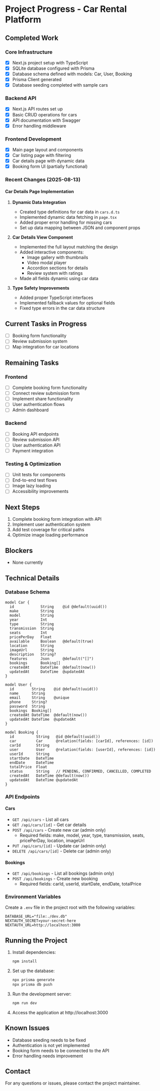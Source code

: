 # Project Progress - Car Rental Platform

## Completed Work

### Core Infrastructure
- [x] Next.js project setup with TypeScript
- [x] SQLite database configured with Prisma
- [x] Database schema defined with models: Car, User, Booking
- [x] Prisma Client generated
- [x] Database seeding completed with sample cars

### Backend API
- [x] Next.js API routes set up
- [x] Basic CRUD operations for cars
- [x] API documentation with Swagger
- [x] Error handling middleware

### Frontend Development
- [x] Main page layout and components
- [x] Car listing page with filtering
- [x] Car details page with dynamic data
- [x] Booking form UI (partially functional)

### Recent Changes (2025-08-13)

#### Car Details Page Implementation
1. **Dynamic Data Integration**
   - Created type definitions for car data in `cars.d.ts`
   - Implemented dynamic data fetching in `page.tsx`
   - Added proper error handling for missing cars
   - Set up data mapping between JSON and component props

2. **Car Details View Component**
   - Implemented the full layout matching the design
   - Added interactive components:
     - Image gallery with thumbnails
     - Video modal player
     - Accordion sections for details
     - Review system with ratings
   - Made all fields dynamic using car data

3. **Type Safety Improvements**
   - Added proper TypeScript interfaces
   - Implemented fallback values for optional fields
   - Fixed type errors in the car data structure

## Current Tasks in Progress

- [ ] Booking form functionality
- [ ] Review submission system
- [ ] Map integration for car locations

## Remaining Tasks

### Frontend
- [ ] Complete booking form functionality
- [ ] Connect review submission form
- [ ] Implement share functionality
- [ ] User authentication flows
- [ ] Admin dashboard

### Backend
- [ ] Booking API endpoints
- [ ] Review submission API
- [ ] User authentication API
- [ ] Payment integration

### Testing & Optimization
- [ ] Unit tests for components
- [ ] End-to-end test flows
- [ ] Image lazy loading
- [ ] Accessibility improvements

## Next Steps
1. Complete booking form integration with API
2. Implement user authentication system
3. Add test coverage for critical paths
4. Optimize image loading performance

## Blockers
- None currently

## Technical Details

### Database Schema
```prisma
model Car {
  id            String    @id @default(uuid())
  make          String
  model         String
  year          Int
  type          String
  transmission  String
  seats         Int
  pricePerDay   Float
  available     Boolean   @default(true)
  location      String
  imageUrl      String
  description   String?
  features      Json      @default("[]")
  bookings      Booking[]
  createdAt     DateTime  @default(now())
  updatedAt     DateTime  @updatedAt
}

model User {
  id        String    @id @default(uuid())
  name      String
  email     String    @unique
  phone     String?
  password  String
  bookings  Booking[]
  createdAt DateTime  @default(now())
  updatedAt DateTime  @updatedAt
}

model Booking {
  id          String   @id @default(uuid())
  car         Car      @relation(fields: [carId], references: [id])
  carId       String
  user        User     @relation(fields: [userId], references: [id])
  userId      String
  startDate   DateTime
  endDate     DateTime
  totalPrice  Float
  status      String   // PENDING, CONFIRMED, CANCELLED, COMPLETED
  createdAt   DateTime @default(now())
  updatedAt   DateTime @updatedAt
}
```

### API Endpoints

#### Cars
- `GET /api/cars` - List all cars
- `GET /api/cars/[id]` - Get car details
- `POST /api/cars` - Create new car (admin only)
  - Required fields: make, model, year, type, transmission, seats, pricePerDay, location, imageUrl
- `PUT /api/cars/[id]` - Update car (admin only)
- `DELETE /api/cars/[id]` - Delete car (admin only)

#### Bookings
- `GET /api/bookings` - List all bookings (admin only)
- `POST /api/bookings` - Create new booking
  - Required fields: carId, userId, startDate, endDate, totalPrice

### Environment Variables
Create a `.env` file in the project root with the following variables:
```
DATABASE_URL="file:./dev.db"
NEXTAUTH_SECRET=your-secret-here
NEXTAUTH_URL=http://localhost:3000
```

## Running the Project

1. Install dependencies:
   ```bash
   npm install
   ```

2. Set up the database:
   ```bash
   npx prisma generate
   npx prisma db push
   ```

3. Run the development server:
   ```bash
   npm run dev
   ```

4. Access the application at http://localhost:3000

## Known Issues
- Database seeding needs to be fixed
- Authentication is not yet implemented
- Booking form needs to be connected to the API
- Error handling needs improvement

## Contact
For any questions or issues, please contact the project maintainer.
